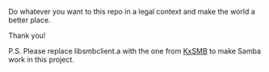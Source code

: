 Do whatever you want to this repo in a legal context and make the world a better place.

Thank you!

P.S. Please replace libsmbclient.a with the one from [KxSMB](https://github.com/kolyvan/kxsmb) to make Samba work in this project.